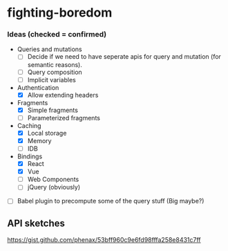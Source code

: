 # fighting-boredom

### Ideas (checked = confirmed)

- Queries and mutations
  - [ ] Decide if we need to have seperate apis for query and mutation (for semantic reasons).
  - [ ] Query composition
  - [ ] Implicit variables

- Authentication
  - [x] Allow extending headers

- Fragments
  - [x] Simple fragments
  - [ ] Parameterized fragments

- Caching
  - [x] Local storage
  - [x] Memory
  - [ ] IDB

- Bindings
  - [x] React
  - [x] Vue
  - [ ] Web Components
  - [ ] jQuery (obviously)

- [ ] Babel plugin to precompute some of the query stuff (Big maybe?)

## API sketches
https://gist.github.com/phenax/53bff960c9e6fd98fffa258e8431c7ff
